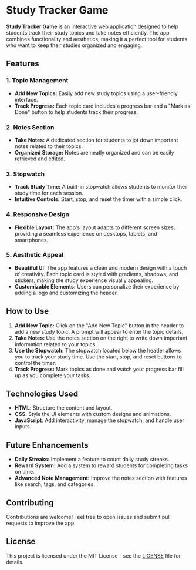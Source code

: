 # Study Tracker Game

**Study Tracker Game** is an interactive web application designed to help students track their study topics and take notes efficiently. The app combines functionality and aesthetics, making it a perfect tool for students who want to keep their studies organized and engaging.

## Features

### 1. **Topic Management**
- **Add New Topics:** Easily add new study topics using a user-friendly interface.
- **Track Progress:** Each topic card includes a progress bar and a "Mark as Done" button to help students track their progress.

### 2. **Notes Section**
- **Take Notes:** A dedicated section for students to jot down important notes related to their topics.
- **Organized Storage:** Notes are neatly organized and can be easily retrieved and edited.

### 3. **Stopwatch**
- **Track Study Time:** A built-in stopwatch allows students to monitor their study time for each session.
- **Intuitive Controls:** Start, stop, and reset the timer with a simple click.

### 4. **Responsive Design**
- **Flexible Layout:** The app's layout adapts to different screen sizes, providing a seamless experience on desktops, tablets, and smartphones.

### 5. **Aesthetic Appeal**
- **Beautiful UI:** The app features a clean and modern design with a touch of creativity. Each topic card is styled with gradients, shadows, and stickers, making the study experience visually appealing.
- **Customizable Elements:** Users can personalize their experience by adding a logo and customizing the header.

## How to Use

1. **Add New Topic:** Click on the "Add New Topic" button in the header to add a new study topic. A prompt will appear to enter the topic details.
2. **Take Notes:** Use the notes section on the right to write down important information related to your topics.
3. **Use the Stopwatch:** The stopwatch located below the header allows you to track your study time. Use the start, stop, and reset buttons to control the timer.
4. **Track Progress:** Mark topics as done and watch your progress bar fill up as you complete your tasks.

## Technologies Used

- **HTML**: Structure the content and layout.
- **CSS**: Style the UI elements with custom designs and animations.
- **JavaScript**: Add interactivity, manage the stopwatch, and handle user inputs.

## Future Enhancements

- **Daily Streaks:** Implement a feature to count daily study streaks.
- **Reward System:** Add a system to reward students for completing tasks on time.
- **Advanced Note Management:** Improve the notes section with features like search, tags, and categories.

## Contributing

Contributions are welcome! Feel free to open issues and submit pull requests to improve the app.

## License

This project is licensed under the MIT License - see the [LICENSE](LICENSE) file for details.
